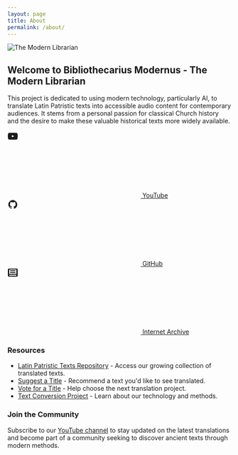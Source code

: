 ```yaml
---
layout: page
title: About
permalink: /about/
---
```


<div class="about-page">
  <img src="{{ '/assets/images/bibliothecarius-logo.png' | relative_url }}" alt="The Modern Librarian" class="profile">

  <h2>Welcome to Bibliothecarius Modernus - The Modern Librarian</h2>
  
  <p>This project is dedicated to using modern technology, particularly AI, to translate Latin Patristic texts into accessible audio content for contemporary audiences. It stems from a personal passion for classical Church history and the desire to make these valuable historical texts more widely available.</p>
  
  <div class="social-links">
    <a href="{{ site.youtube_username | prepend: 'https://youtube.com/@' }}" target="_blank">
      <svg class="svg-icon youtube">
        <path fill="currentColor" d="M23,9.71a8.5,8.5,0,0,0-.91-4.13,2.92,2.92,0,0,0-1.72-1A78.36,78.36,0,0,0,12,4.27a78.45,78.45,0,0,0-8.34.3,2.93,2.93,0,0,0-1.73,1A8.35,8.35,0,0,0,1,9.71a48.29,48.29,0,0,0,0,4.58,8.33,8.33,0,0,0,.92,4.13A3.09,3.09,0,0,0,3.66,19.5a78.24,78.24,0,0,0,8.34.31,78.24,78.24,0,0,0,8.34-.31,3,3,0,0,0,1.73-1.07,8.32,8.32,0,0,0,.91-4.13,48.29,48.29,0,0,0,0-4.58ZM9.88,14.56V9.44l5.47,2.55Z"/>
      </svg>
      YouTube
    </a>
    <a href="{{ site.github_username | prepend: 'https://github.com/' }}" target="_blank">
      <svg class="svg-icon github">
        <path fill="currentColor" d="M12,2.2467A10.00042,10.00042,0,0,0,8.83752,21.73419c.5.08752.6875-.21247.6875-.475,0-.23749-.01251-1.025-.01251-1.86249C7,19.85919,6.35,18.78423,6.15,18.22173A3.636,3.636,0,0,0,5.125,16.8092c-.35-.1875-.85-.65-.01251-.66248A2.00117,2.00117,0,0,1,6.65,17.17169a2.13742,2.13742,0,0,0,2.91248.825A2.10376,2.10376,0,0,1,10.2,16.65923c-2.225-.25-4.55-1.11254-4.55-4.9375a3.89187,3.89187,0,0,1,1.025-2.6875,3.59373,3.59373,0,0,1,.1-2.65s.83747-.26251,2.75,1.025a9.42747,9.42747,0,0,1,5,0c1.91248-1.3,2.75-1.025,2.75-1.025a3.59323,3.59323,0,0,1,.1,2.65,3.869,3.869,0,0,1,1.025,2.6875c0,3.83747-2.33752,4.6875-4.5625,4.9375a2.36814,2.36814,0,0,1,.675,1.85c0,1.33752-.01251,2.41248-.01251,2.75,0,.26251.1875.575.6875.475A10.0053,10.0053,0,0,0,12,2.2467Z"/>
      </svg>
      GitHub
    </a>
    <a href="{{ site.archive_link }}" target="_blank">
      <svg class="svg-icon archive">
        <path fill="currentColor" d="M21,3H3A2,2,0,0,0,1,5V19a2,2,0,0,0,2,2H21a2,2,0,0,0,2-2V5A2,2,0,0,0,21,3ZM4,19V17H20v2ZM20,15H4V5H20Z"/>
        <rect fill="currentColor" x="6" y="7" width="12" height="2"/>
        <rect fill="currentColor" x="6" y="11" width="12" height="2"/>
      </svg>
      Internet Archive
    </a>
  </div>
  
  <h3>Resources</h3>
  
  <ul class="resource-list">
    <li><a href="https://github.com/wryan14/Latin-Patristic-Texts" target="_blank">Latin Patristic Texts Repository</a> - Access our growing collection of translated texts.</li>
    <li><a href="https://docs.google.com/forms/d/e/1FAIpQLSdpoyGc_rA5TQKtoKQ7WbKkvvGj97zTLhS3gPT3M__4zFu3Yw/viewform" target="_blank">Suggest a Title</a> - Recommend a text you'd like to see translated.</li>
    <li><a href="https://strawpoll.com/BJnXV77LjZv" target="_blank">Vote for a Title</a> - Help choose the next translation project.</li>
    <li><a href="https://github.com/wryan14/TextractSSMLProcessor" target="_blank">Text Conversion Project</a> - Learn about our technology and methods.</li>
  </ul>
  
  <h3>Join the Community</h3>
  
  <p>Subscribe to our <a href="{{ site.youtube_username | prepend: 'https://youtube.com/@' }}" target="_blank">YouTube channel</a> to stay updated on the latest translations and become part of a community seeking to discover ancient texts through modern methods.</p>
</div>